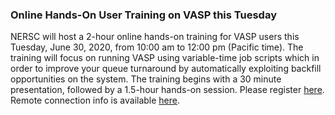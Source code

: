 ### Online Hands-On User Training on VASP this Tuesday

NERSC will host a 2-hour online hands-on training for VASP users this Tuesday,
June 30, 2020, from 10:00 am to 12:00 pm (Pacific time). The training will focus
on running VASP using variable-time job scripts which in order to improve your 
queue turnaround by automatically exploiting backfill opportunities on the 
system. The training begins with a 30 minute presentation, followed by a 
1.5-hour hands-on session. Please register 
[here](https://forms.gle/YbukmQpPaZceHzAaA). 
Remote connection info is available 
[here](https://www.nersc.gov/users/training/events/vasp-hands-on-training-june-30-2020/).  
